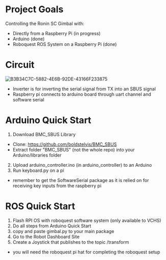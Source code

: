 # Project Goals

Controlling the Ronin SC Gimbal with:

- Directly from a Raspberry Pi (in progress)
- Arduino (done)
- Roboquest ROS System on a Raspberry Pi (done)

# Circuit

![B3B34C7C-5882-4E6B-92DE-43166F233875](https://user-images.githubusercontent.com/72239682/203432870-04043f85-1c44-4fe1-934b-ee7d6ade57bf.jpeg)
- Inverter is for inverting the serial signal from TX into an SBUS signal
- Raspberry pi connects to arduino board through uart channel and software serial
# Arduino Quick Start

1. Download BMC_SBUS Library

- Clone: https://github.com/boldstelvis/BMC_SBUS
- Extract folder "BMC_SBUS" (not the whole repo) into your Arduino/libraries folder

2. Upload arduino_controller.ino (in arduino_controller) to an Arduino
3. Run keyboard.py on a pi
- remember to get the SoftwareSerial package as it is relied on for receiving key inputs from the raspberry pi
# ROS Quick Start

1. Flash RPI OS with roboquest software system (only available to VCHS)
2. Do all steps from Arduino Quick Start
3. copy and paste gimbal.py to your main package
4. Go to the Robot Dashboard Site
5. Create a Joystick that publishes to the topic /transform

- you will need the roboquest pi hat for completing the roboquest setup
